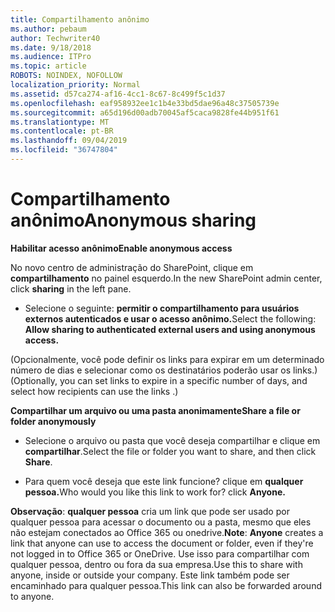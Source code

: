 ```yaml
---
title: Compartilhamento anônimo
ms.author: pebaum
author: Techwriter40
ms.date: 9/18/2018
ms.audience: ITPro
ms.topic: article
ROBOTS: NOINDEX, NOFOLLOW
localization_priority: Normal
ms.assetid: d57ca274-af16-4cc1-8c67-8c499f5c1d37
ms.openlocfilehash: eaf958932ee1c1b4e33bd5dae96a48c37505739e
ms.sourcegitcommit: a65d196d00adb70045af5caca9828fe44b951f61
ms.translationtype: MT
ms.contentlocale: pt-BR
ms.lasthandoff: 09/04/2019
ms.locfileid: "36747804"
---
```

# <a name="anonymous-sharing"></a><span data-ttu-id="4de91-102">Compartilhamento anônimo</span><span class="sxs-lookup"><span data-stu-id="4de91-102">Anonymous sharing</span></span>

 <span data-ttu-id="4de91-103">**Habilitar acesso anônimo**</span><span class="sxs-lookup"><span data-stu-id="4de91-103">**Enable anonymous access**</span></span>
  
<span data-ttu-id="4de91-104">No novo centro de administração do SharePoint, clique em **compartilhamento** no painel esquerdo.</span><span class="sxs-lookup"><span data-stu-id="4de91-104">In the new SharePoint admin center, click **sharing** in the left pane.</span></span> 
  
- <span data-ttu-id="4de91-105">Selecione o seguinte: **permitir o compartilhamento para usuários externos autenticados e usar o acesso anônimo.**</span><span class="sxs-lookup"><span data-stu-id="4de91-105">Select the following: **Allow sharing to authenticated external users and using anonymous access.**</span></span>
  
<span data-ttu-id="4de91-106">(Opcionalmente, você pode definir os links para expirar em um determinado número de dias e selecionar como os destinatários poderão usar os links.)</span><span class="sxs-lookup"><span data-stu-id="4de91-106">(Optionally, you can set links to expire in a specific number of days, and select how recipients can use the links .)</span></span>
    
 <span data-ttu-id="4de91-107">**Compartilhar um arquivo ou uma pasta anonimamente**</span><span class="sxs-lookup"><span data-stu-id="4de91-107">**Share a file or folder anonymously**</span></span>
  
- <span data-ttu-id="4de91-108">Selecione o arquivo ou pasta que você deseja compartilhar e clique em **compartilhar**.</span><span class="sxs-lookup"><span data-stu-id="4de91-108">Select the file or folder you want to share, and then click **Share**.</span></span> 
    
- <span data-ttu-id="4de91-109">Para quem você deseja que este link funcione? clique em **qualquer pessoa.**</span><span class="sxs-lookup"><span data-stu-id="4de91-109">Who would you like this link to work for? click **Anyone.**</span></span>
  
 <span data-ttu-id="4de91-110">**Observação**: **qualquer pessoa** cria um link que pode ser usado por qualquer pessoa para acessar o documento ou a pasta, mesmo que eles não estejam conectados ao Office 365 ou onedrive.</span><span class="sxs-lookup"><span data-stu-id="4de91-110">**Note**: **Anyone** creates a link that anyone can use to access the document or folder, even if they're not logged in to Office 365 or OneDrive.</span></span> <span data-ttu-id="4de91-111">Use isso para compartilhar com qualquer pessoa, dentro ou fora da sua empresa.</span><span class="sxs-lookup"><span data-stu-id="4de91-111">Use this to share with anyone, inside or outside your company.</span></span> <span data-ttu-id="4de91-112">Este link também pode ser encaminhado para qualquer pessoa.</span><span class="sxs-lookup"><span data-stu-id="4de91-112">This link can also be forwarded around to anyone.</span></span> 
    

